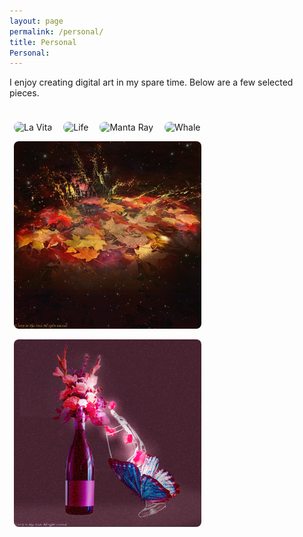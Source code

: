 ```yaml
---
layout: page
permalink: /personal/
title: Personal 
Personal:
---
```


I enjoy creating digital art in my spare time. Below are a few selected pieces.

<br>

<figure style="display:inline-block; margin:0.5em;">
  <img src="/assets/artwork/LaVita.png" alt="La Vita" width="300" style="border-radius:8px;">
</figure>

<figure style="display:inline-block; margin:0.5em;">
  <img src="/assets/artwork/life.png" alt="Life" width="300" style="border-radius:8px;">
</figure>

<figure style="display:inline-block; margin:0.5em;">
  <img src="/assets/artwork/mantaray.png" alt="Manta Ray" width="300" style="border-radius:8px;">
</figure>

<figure style="display:inline-block; margin:0.5em;">
  <img src="/assets/artwork/whale_part1.png" alt="Whale" width="300" style="border-radius:8px;">
</figure>

<figure style="display:inline-block; margin:0.5em;">
  <img src="/assets/artwork/leaves.png" alt="Leaves" width="300" style="border-radius:8px;">
</figure>

<figure style="display:inline-block; margin:0.5em;">
  <img src="/assets/artwork/wine.png" alt="Wine" width="300" style="border-radius:8px;">
</figure>

<br>
